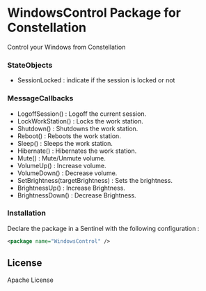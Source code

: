 # WindowsControl Package for Constellation

Control your Windows from Constellation

### StateObjects
  - SessionLocked : indicate if the session is locked or not

### MessageCallbacks
  - LogoffSession() : Logoff the current session.
  - LockWorkStation() : Locks the work station.
  - Shutdown() : Shutdowns the work station.
  - Reboot() : Reboots the work station.
  - Sleep() : Sleeps the work station.
  - Hibernate() : Hibernates the work station.
  - Mute() : Mute/Unmute volume.
  - VolumeUp() : Increase volume.
  - VolumeDown() : Decrease volume.
  - SetBrightness(targetBrightness) : Sets the brightness.
  - BrightnessUp() : Increase Brightness.
  - BrightnessDown() : Decrease Brightness.

### Installation

Declare the package in a Sentinel with the following configuration :

```xml
<package name="WindowsControl" />
```
License
----

Apache License
